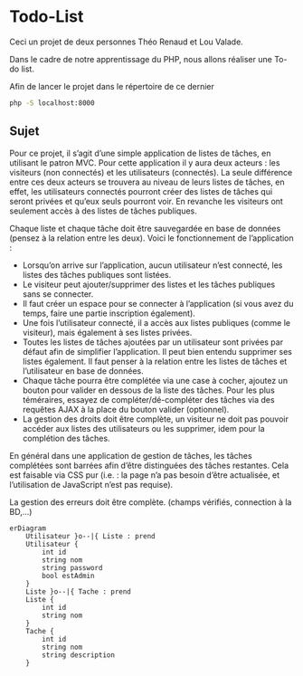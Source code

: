 # Todo-List

Ceci un projet de deux personnes Théo Renaud et Lou Valade.

Dans le cadre de notre apprentissage du PHP, nous allons réaliser une To-do list.

Afin de lancer le projet dans le répertoire de ce dernier
```bash
php -S localhost:8000
```

## Sujet

Pour ce projet, il s’agit d’une simple application de listes de tâches, en utilisant le patron MVC. Pour cette application il y aura deux acteurs : les visiteurs (non connectés) et les utilisateurs (connectés). La seule différence entre ces deux acteurs se trouvera au niveau de leurs listes de tâches, en effet, les utilisateurs connectés pourront créer des listes de tâches qui seront privées et qu’eux seuls pourront voir. En revanche les visiteurs ont seulement accès à des listes de tâches publiques.

Chaque liste et chaque tâche doit être sauvegardée en base de données (pensez à la relation entre les deux). Voici le fonctionnement de l’application :

* Lorsqu’on arrive sur l’application, aucun utilisateur n’est connecté, les listes des tâches publiques sont listées.
* Le visiteur peut ajouter/supprimer des listes et les tâches publiques sans se connecter.
* Il faut créer un espace pour se connecter à l’application (si vous avez du temps, faire une partie inscription également).
* Une fois l’utilisateur connecté, il a accès aux listes publiques (comme le visiteur), mais également à ses listes privées.
* Toutes les listes de tâches ajoutées par un utilisateur sont privées par défaut afin de simplifier l’application. Il peut bien entendu supprimer ses listes également. Il faut penser à la relation entre les listes de tâches et l’utilisateur en base de données.
* Chaque tâche pourra être complétée via une case à cocher, ajoutez un bouton pour valider en dessous de la liste des tâches. Pour les plus téméraires, essayez de compléter/dé-compléter des tâches via des requêtes AJAX à la place du bouton valider (optionnel).
* La gestion des droits doit être complète, un visiteur ne doit pas pouvoir accéder aux listes des utilisateurs ou les supprimer, idem pour la complétion des tâches.

En général dans une application de gestion de tâches, les tâches complétées sont barrées afin d’être distinguées des tâches restantes. Cela est faisable via CSS pur (i.e. : la page n’a pas besoin d’être actualisée, et l’utilisation de JavaScript n’est pas requise).

La gestion des erreurs doit être complète. (champs vérifiés, connection à la BD,...)


```mermaid
erDiagram
    Utilisateur }o--|{ Liste : prend
    Utilisateur {
        int id
        string nom
        string password
        bool estAdmin
    }
    Liste }o--|{ Tache : prend
    Liste {
        int id
        string nom
    }
    Tache {
        int id
        string nom
        string description
    }
```